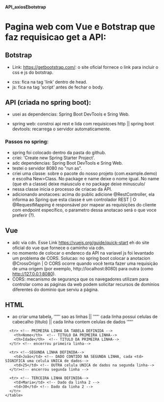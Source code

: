 #### API_axiosEbotstrap

# Pagina web com Vue e Botstrap que faz requisicao get a API:

## Botstrap
- Link: https://getbootstrap.com/: o site oficial fornece o link para incluir o css e js do botstrap.
*  css: fica na tag 'link' dentro de head.
*  js: fica na tag 'script' antes de fechar o body.

## API (criada no spring boot):
* usei as dependencias: Spring Boot DevTools e Sring Web.
- spring web: constroi api rest e lida com requisicoes http || spring boot devtools: recarrega o servidor automaticamente.
### Passos no spring:
- spring foi colocado dentro da pasta do github.
- criei: 'Create new Spring Starter Project'.
- adc dependencias: Spring Boot DevTools e Sring Web.
- testei o servidor 8080 no "run as". 
- criei uma classe: sobre o pacote do nosso projeto (com.example.demo) e escolha New>Class. No package e name deixe o nome igual. No name (que eh a classe) deixe maiusculo e no package deixe minusculo/
- nessa classe inicia o processo de criacao da API.
- adicionando anotacoes: acima do public adicione  @RestController, ela informa ao Spring que esta classe é um controlador REST | O @RequestMapping é responsável por mapear as requisições do cliente com endpoint específico, o parametro dessa anotacao será o que voce preferir (?).


## Vue
- adc via cdn. Esse Link https://vuejs.org/guide/quick-start eh do site oficial do vue que fornece o caminho via cdn.
- no momento de colocar o endereco da API na variavel js foi levantado um problema de CORS. Solucao: no spring boot colocar a anotacion @CrossOrigin    |   O CORS ocorre quando você tenta fazer uma requisição de uma origem (por exemplo, http://localhost:8080) para outra (como http://127.0.0.1:8080).
- CORS: mecanismo de segurança que os navegadores utilizam para controlar como as páginas da web podem solicitar recursos de domínios diferentes do domínio que serviu a página.

## HTML
- ao criar uma tabela, '"<tr>"' sao as linhas || '"<th>"' cada linha possui celulas de cabecalho (titulo)  || cada linha contem celulas de dados '"<td>"'
```<table> <!-- TABELA DEFINIDA-->
  <tr> <!-- PRIMEIRA LINHA DA TABELA DEFINIDA -->
    <th>Nome</th>  <!-- TITULO DA PRIMEIRA LINHA-->
    <th>Idade</th>  <!-- TITULO DA PRIMEIRA LINHA-->
  </tr> <!-- encerrou primeira linha-->
  
  <tr> <!--SEGUNDA LINHA DEFINIDA-->
    <td>João</td> <!-- DADO CONTIDO NA SEGUNDA LINHA, cada <td> SIGNIFICA uma celula UNICA de dados-->
    <td>25</td> <!-- OUTRA celula UNICA de dados na segunda linha-->
  </tr><!-- encerrou segunda linha -->
  
  <tr> <!-- TERCEIRA LINHA DEFINIDA-->
    <td>Maria</td> <!-- Dado da linha 2 -->
    <td>30</td> <!-- Dado da linha 2 -->
  </tr>
</table>
